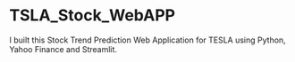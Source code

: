 # TSLA_Stock_WebAPP
I built this Stock Trend Prediction Web Application for TESLA using Python, Yahoo Finance and Streamlit. 
